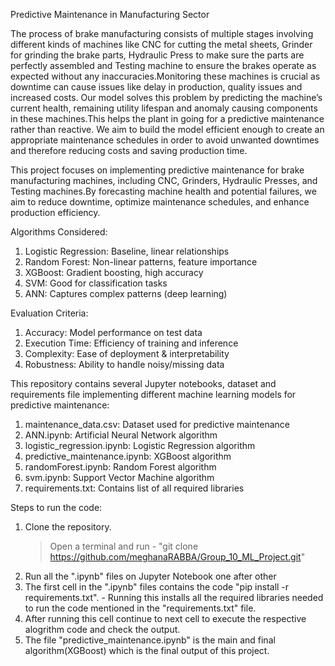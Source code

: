 Predictive Maintenance in Manufacturing Sector

The process of brake manufacturing consists of multiple stages involving different kinds of machines like CNC for cutting the metal sheets, Grinder for grinding the brake parts, Hydraulic Press to make sure the parts are perfectly assembled and Testing machine to ensure the brakes operate as expected without any inaccuracies.Monitoring these machines is crucial as downtime can cause issues like delay in production, quality issues and increased costs. Our model solves this problem by predicting the machine’s current health, remaining utility lifespan and anomaly causing components in these machines.This helps the plant in going for a predictive maintenance rather than reactive. We aim to build the model efficient enough to create an appropriate maintenance schedules in order to avoid unwanted downtimes and therefore reducing costs and saving production time.

This project focuses on implementing predictive maintenance for brake manufacturing machines, including CNC, Grinders, Hydraulic Presses, and Testing machines.By forecasting machine health and potential failures, we aim to reduce downtime, optimize maintenance schedules, and enhance production efficiency.

Algorithms Considered:
1. Logistic Regression: Baseline, linear relationships
2. Random Forest: Non-linear patterns, feature importance
3. XGBoost: Gradient boosting, high accuracy
4. SVM: Good for classification tasks
5. ANN: Captures complex patterns (deep learning)
   
Evaluation Criteria:
1. Accuracy: Model performance on test data
2. Execution Time: Efficiency of training and inference
3. Complexity: Ease of deployment & interpretability
4. Robustness: Ability to handle noisy/missing data


This repository contains several Jupyter notebooks, dataset and requirements file implementing different machine learning models for predictive maintenance:

1. maintenance_data.csv: Dataset used for predictive maintenance
2. ANN.ipynb: Artificial Neural Network algorithm
3. logistic_regression.ipynb: Logistic Regression algorithm
4. predictive_maintenance.ipynb: XGBoost algorithm
5. randomForest.ipynb: Random Forest algorithm
6. svm.ipynb: Support Vector Machine algorithm
7. requirements.txt: Contains list of all required libraries

Steps to run the code:
1. Clone the repository.
   > Open a terminal and run - "git clone https://github.com/meghanaRABBA/Group_10_ML_Project.git"
2. Run all the ".ipynb" files on Jupyter Notebook one after other
3. The first cell in the ".ipynb" files contains the code "pip install -r requirements.txt". - Running this installs all the required libraries needed to run the code mentioned in the "requirements.txt" file.
4. After running this cell continue to next cell to execute the respective alogrithm code and check the output.
5. The file "predictive_maintenance.ipynb" is the main and final algorithm(XGBoost) which is the final output of this project.









